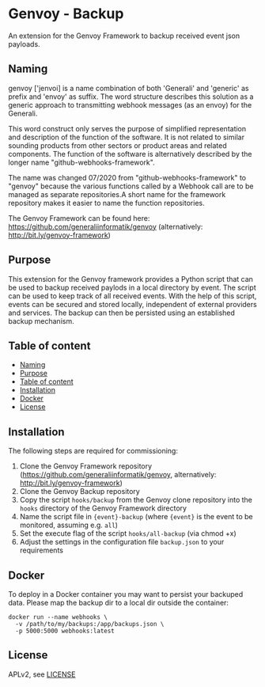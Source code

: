 
# Genvoy - Backup
<a id="markdown-genvoy---backup" name="genvoy---backup"></a>

An extension for the Genvoy Framework to backup received event json payloads.

## Naming
<a id="markdown-naming" name="naming"></a>

genvoy ['jenvoi] is a name combination of both 'Generali' and 'generic' as prefix and 'envoy' as suffix. The word structure describes this solution as a generic approach to transmitting webhook messages (as an envoy) for the Generali.

This word construct only serves the purpose of simplified representation and description of the function of the software. It is not related to similar sounding products from other sectors or product areas and related components.  The function of the software is alternatively described by the longer name "github-webhooks-framework".

The name was changed 07/2020 from "github-webhooks-framework" to "genvoy" because the various functions called by a Webhook call are to be managed as separate repositories.A short name for the framework repository makes it easier to name the function repositories.

The Genvoy Framework can be found here: https://github.com/generaliinformatik/genvoy (alternatively: http://bit.ly/genvoy-framework)

## Purpose
<a id="markdown-purpose" name="purpose"></a>

This extension for the Genvoy framework provides a Python script that can be used to backup received paylods in a local directory by event. The script can be used to keep track of all received events. With the help of this script, events can be secured and stored locally, independent of external providers and services. The backup can then be persisted using an established backup mechanism.

## Table of content
<a id="markdown-table-of-content" name="table-of-content"></a>
<!-- TOC -->

- [Naming](#naming)
- [Purpose](#purpose)
- [Table of content](#table-of-content)
- [Installation](#installation)
- [Docker](#docker)
- [License](#license)

<!-- /TOC -->

## Installation
<a id="markdown-installation" name="installation"></a>

The following steps are required for commissioning:

1. Clone the Genvoy Framework repository (https://github.com/generaliinformatik/genvoy, alternatively: http://bit.ly/genvoy-framework)
2. Clone the Genvoy Backup repository
3. Copy the script `hooks/backup` from the Genvoy clone repository into the `hooks` directory of the Genvoy Framework directory
4. Name the script file in `{event}-backup` (where `{event}` is the event to be monitored, assuming e.g. `all`)
5. Set the execute flag of the script `hooks/all-backup` (via chmod +x)
6. Adjust the settings in the configuration file `backup.json` to your requirements

## Docker
<a id="markdown-docker" name="docker"></a>

To deploy in a Docker container you may want to persist your backuped data. Please map the backup dir to a local dir outside the container:

    docker run --name webhooks \
      -v /path/to/my/backups:/app/backups.json \
      -p 5000:5000 webhooks:latest


## License
<a id="markdown-license" name="license"></a>

APLv2, see [LICENSE](LICENSE)
